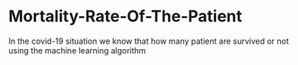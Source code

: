 # Mortality-Rate-Of-The-Patient
In the covid-19 situation we know that how many patient are survived or not using the machine learning algorithm
